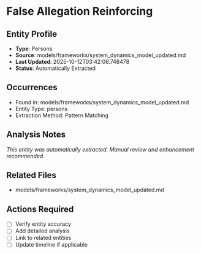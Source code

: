 # False Allegation Reinforcing

## Entity Profile
- **Type**: Persons
- **Source**: models/frameworks/system_dynamics_model_updated.md
- **Last Updated**: 2025-10-12T03:42:06.748478
- **Status**: Automatically Extracted

## Occurrences
- Found in: models/frameworks/system_dynamics_model_updated.md
- Entity Type: persons
- Extraction Method: Pattern Matching

## Analysis Notes
*This entity was automatically extracted. Manual review and enhancement recommended.*

## Related Files
- models/frameworks/system_dynamics_model_updated.md

## Actions Required
- [ ] Verify entity accuracy
- [ ] Add detailed analysis
- [ ] Link to related entities
- [ ] Update timeline if applicable
